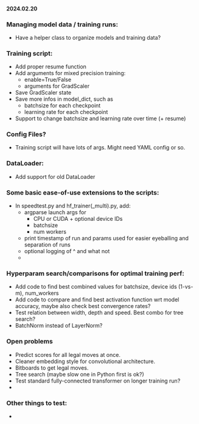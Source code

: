 

#### 2024.02.20
### Managing model data / training runs:
- Have a helper class to organize models and training data?

### Training script:
- Add proper resume function
- Add arguments for mixed precision training:
    - enable=True/False
    - arguments for GradScaler
- Save GradScaler state
- Save more infos in model_dict, such as
    - batchsize for each checkpoint
    - learning rate for each checkpoint
- Support to change batchsize and learning rate over time (+ resume)

### Config Files?
- Training script will have lots of args. Might need YAML config or so.

### DataLoader:
- Add support for old DataLoader

### Some basic ease-of-use extensions to the scripts:
- In speedtest.py and hf_trainer(_multi).py, add:
    - argparse launch args for 
        - CPU or CUDA + optional device IDs
        - batchsize
        - num workers
    - print timestamp of run and params used for easier eyeballing and separation of runs
    - optional logging of ^ and what not
    - 

### Hyperparam search/comparisons for optimal training perf:
- Add code to find best combined values for batchsize, device ids (1-vs-m), num_workers
- Add code to compare and find best activation function wrt model accuracy, maybe also check best convergence rates?
- Test relation between width, depth and speed. Best combo for tree search?
- BatchNorm instead of LayerNorm?

### Open problems
- Predict scores for all legal moves at once.
- Cleaner embedding style for convolutional architecture.
- Bitboards to get legal moves.
- Tree search (maybe slow one in Python first is ok?)
- Test standard fully-connected transformer on longer training run?
- 

### Other things to test:
- 

